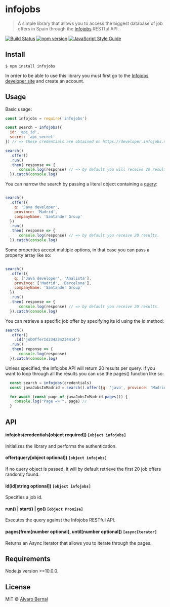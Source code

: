 # infojobs

> A simple library that allows you to access the biggest database of job offers in Spain through the [Infojobs](https://www.infojobs.net/) RESTful API.

[![Build Status](https://travis-ci.org/AlvaroBernalG/infojobs.svg?branch=master)](https://travis-ci.org/AlvaroBernalG/infojobs) [![npm version](https://badge.fury.io/js/infojobs.svg)](https://badge.fury.io/js/infojobs) [![JavaScript Style Guide](https://img.shields.io/badge/code_style-standard-brightgreen.svg)](https://standardjs.com)

## Install
```
$ npm install infojobs
```

In order to be able to use this library you must first go to the [Infojobs developer site](https://developer.infojobs.net/) and create an account.  

## Usage

Basic usage:
```js
const infojobs = require('infojobs')

const search = infojobs({
  id: 'api_id',
  secret: 'api_secret'  
}) // => these credentials are obtained on https://developer.infojobs.net/

search()
  .offer()
  .run()
  .then( response => {
      console.log(response) // => by default you will receive 20 results.  
  }).catch(console.log)
```

You can narrow the search by passing a literal object containing a [query](https://developer.infojobs.net/documentation/operation/offer-list-1.xhtml):
```js

search()
  .offer({
    q: 'Java developer',
    province: 'Madrid',
    companyName: 'Santander Group'
  })
  .run()
  .then( response => {
      console.log(response) // => by default you receive 20 results.
  }).catch(console.log)
```

Some properties accept multiple options, in that case you can pass a property array like so:
```js

search()
  .offer({
    q: ['Java developer', 'Analista'],
    province: ['Madrid', 'Barcelona'],
    companyName: 'Santander Group'
  })
  .run()
  .then( response => {
      console.log(response) // => by default you receive 20 results.
  }).catch(console.log)
```

You can retrieve a specific job offer by specifying its id using the id method:
```js
search()
  .offer()
    .id('jobOfferId234234234414')
  .run()
  .then( reponse => {
      console.log(response)
  }).catch(console.log)
```

Unless specified, the Infojobs API will return 20 results per query. If you want to loop through all the results
you can use the pages() function like so:

``` js
  const search = infojobs(credentials)
  const javaJobsInMadrid = search().offer({q: 'java', province: "Madrid"})

  for await (const page of javaJobsInMadrid.pages()) {
    console.log("Page => ", page) //
  }
```


## API

#### infojobs(credentials[object required]) `[object infojobs]`
Initializes the library and performs the authentication.

#### offer(query[object optional]) `[object infojobs]`  
If no query object is passed, it will by default retrieve the first 20 job offers randomly found.

#### id(id[string optional]) `[object infojobs]`  
Specifies a job id.

#### run() | start() | go() `[object Promise]`
Executes the query against the Infojobs RESTful API.

#### pages(from[number optional], until[number optional]) `[asyncIterator]`
Returns an Async Iterator that allows you to iterate through the pages.

## Requirements 

Node.js version >=10.0.0.

## License
MIT © [Alvaro Bernal](https://github.com/AlvaroBernalG/)

